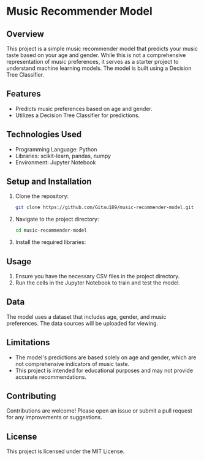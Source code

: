 
# Music Recommender Model

## Overview
This project is a simple music recommender model that predicts your music taste based on your age and gender. While this is not a comprehensive representation of music preferences, it serves as a starter project to understand machine learning models. The model is built using a Decision Tree Classifier.

## Features
- Predicts music preferences based on age and gender.
- Utilizes a Decision Tree Classifier for predictions.

## Technologies Used
- Programming Language: Python
- Libraries: scikit-learn, pandas, numpy
- Environment: Jupyter Notebook

## Setup and Installation
1. Clone the repository:
   ```bash
   git clone https://github.com/Gitau189/music-recommender-model.git
   ```
2. Navigate to the project directory:
   ```bash
   cd music-recommender-model
   ```
3. Install the required libraries:


## Usage
1. Ensure you have the necessary CSV files in the project directory.
2. Run the cells in the Jupyter Notebook to train and test the model.

## Data
The model uses a dataset that includes age, gender, and music preferences. The data sources will be uploaded for viewing.



## Limitations
- The model's predictions are based solely on age and gender, which are not comprehensive indicators of music taste.
- This project is intended for educational purposes and may not provide accurate recommendations.

## Contributing
Contributions are welcome! Please open an issue or submit a pull request for any improvements or suggestions.

## License
This project is licensed under the MIT License.
